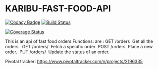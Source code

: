 # KARIBU-FAST-FOOD-API

[![Codacy Badge](https://api.codacy.com/project/badge/Grade/bbd174ed7eef4c3e832319e1d51c48db)](https://app.codacy.com/app/muthigani/KARIBU-FAST-FOOD-API?utm_source=github.com&utm_medium=referral&utm_content=muthigani/KARIBU-FAST-FOOD-API&utm_campaign=Badge_Grade_Dashboard)
[![Build Status](https://travis-ci.org/muthigani/KARIBU-FAST-FOOD-API.svg?branch=master)](https://travis-ci.org/muthigani/KARIBU-FAST-FOOD-API)

[![Coverage Status](https://coveralls.io/repos/github/muthigani/Fast-Food-Fast-API/badge.svg?branch=develop)](https://coveralls.io/github/muthigani/Fast-Food-Fast-API?branch=develop)

This is an api of fast food orders
Functions: are :
GET /orders  Get all the orders. 
GET /orders/<orderId>  Fetch a specific order 
POST /orders  Place a new order. 
PUT /orders/<orderId>  Update the status of an order. 

Pivotal tracker:
https://www.pivotaltracker.com/n/projects/2196335
